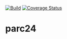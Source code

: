 [![Build](https://github.com/E-gy/parc24/workflows/CMake/badge.svg?branch=sample)](https://github.com/E-gy/parc24/actions?query=branch%3Asample)
[![Coverage Status](https://coveralls.io/repos/github/E-gy/parc24/badge.svg?branch=sample&t=hm2C4O)](https://coveralls.io/github/E-gy/parc24?branch=sample)
# parc24
